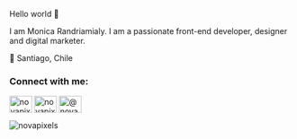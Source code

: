 Hello world 👋

I am Monica Randriamialy. I am a passionate front-end developer, designer and digital marketer.

📍 Santiago, Chile

<h3 align="left">Connect with me:</h3>
<p align="left">
<a href="https://linkedin.com/in/novapixels" target="blank"><img align="center" src="https://raw.githubusercontent.com/rahuldkjain/github-profile-readme-generator/master/src/images/icons/Social/linked-in-alt.svg" alt="novapixels" height="30" width="40" /></a>
<a href="https://instagram.com/novapixels" target="blank"><img align="center" src="https://raw.githubusercontent.com/rahuldkjain/github-profile-readme-generator/master/src/images/icons/Social/instagram.svg" alt="novapixels" height="30" width="40" /></a>
<a href="https://medium.com/@novapixels" target="blank"><img align="center" src="https://raw.githubusercontent.com/rahuldkjain/github-profile-readme-generator/master/src/images/icons/Social/medium.svg" alt="@novapixels" height="30" width="40" /></a>
</p>

<p><img align="center" src="https://github-readme-stats.vercel.app/api/top-langs?username=novapixels&show_icons=true&locale=en&layout=compact" alt="novapixels" /></p>
